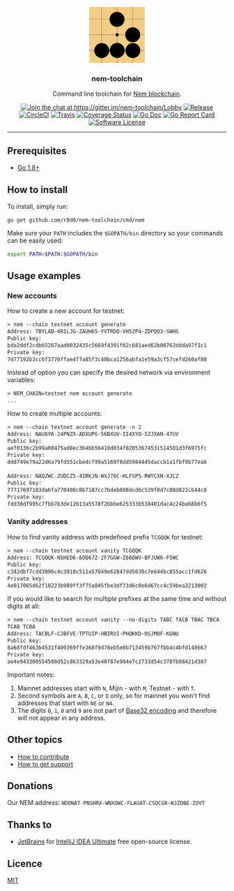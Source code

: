 <p align="center">
  <img alt="Nem Toolchain Logo" src="assets/logo.png" height="128" />
  <h3 align="center">nem-toolchain</h3>
  <p align="center">Command line toolchain for <a href=https://nem.io>Nem blockchain</a>.</p>
  <p align="center">
    <a href="https://gitter.im/nem-toolchain/Lobby?utm_source=badge&utm_medium=badge&utm_campaign=pr-badge&utm_content=badge"><img alt="Join the chat at https://gitter.im/nem-toolchain/Lobby" src="https://img.shields.io/gitter/room/badges/shields.svg?style=flat-square"></a>
    <a href="https://github.com/r8d8/nem-toolchain/releases/latest"><img alt="Release" src="https://img.shields.io/github/release/r8d8/nem-toolchain.svg?style=flat-square"></a>
    <a href="https://circleci.com/gh/r8d8/nem-toolchain"><img alt="CircleCI" src="https://img.shields.io/circleci/project/github/r8d8/nem-toolchain.svg?style=flat-square"></a>
    <a href="https://travis-ci.org/r8d8/nem-toolchain"><img alt="Travis" src="https://img.shields.io/travis/r8d8/nem-toolchain.svg?style=flat-square"></a>
    <a href="https://codecov.io/gh/r8d8/nem-toolchain"><img alt="Coverage Status" src="https://img.shields.io/codecov/c/github/r8d8/nem-toolchain/master.svg?style=flat-square"></a>
    <a href="http://godoc.org/github.com/r8d8/nem-toolchain"><img alt="Go Doc" src="https://img.shields.io/badge/godoc-reference-blue.svg?style=flat-square"></a>
    <a href="https://goreportcard.com/report/github.com/r8d8/nem-toolchain"><img alt="Go Report Card" src="https://goreportcard.com/badge/github.com/r8d8/nem-toolchain?style=flat-square"></a>
    <a href="LICENSE"><img alt="Software License" src="https://img.shields.io/badge/license-MIT-brightgreen.svg?style=flat-square"></a>
  </p>
</p>

---

## Prerequisites

* [Go 1.8+](http://golang.org/doc/install)

## How to install

To install, simply run:

```shell
go get github.com/r8d8/nem-toolchain/cmd/nem
```

Make sure your `PATH` includes the `$GOPATH/bin` directory so your commands can be easily used:

```bash
export PATH=$PATH:$GOPATH/bin
```

## Usage examples

### New accounts

How to create a new account for testnet:

```
> nem --chain testnet account generate
Address: TBYLAB-4RILJG-ZAUH65-YVTRDO-VH52P4-ZDPDO3-SWHS
Public key: bda2ddf2cdb65267aad0032435c5669f4391f02c681aed62b06762ddda97f1c1
Private key: 7d77192b3cc6f3770ffae4f7a85f3c40bca1256abfa1e59a3cf57cefd260af80
```

Instead of option you can specify the desired network via environment variables:

```
> NEM_CHAIN=testnet nem account generate
...
```

How to create multiple accounts:

```
> nem --chain testnet account generate -n 2
Address: NAU6YK-24PNZX-ADXUPG-56BXUV-II4XYO-52JXAN-47UV
Public key: aef0136c2b99a08475ad8ec3b4bb56410d034f02053674531514501d3f6975fc
Private key: ddd749e79a22d6a79fd551cbedcf99a5160f8dd5984445daccb1a1fbf9b77ea6

Address: NAQZWC-ZUDCZ5-4IRKJN-WXJ76C-HLFSP5-RWYCXN-XJCZ
Public key: 77717697183da6fa770400c8b7187cc7bdeb098dcd6c539f0d7c08d822cb44c8
Private key: fdd38df995c7fbb7b3de12613a5578f26bbe625333b538401dac4c24bab8b6f5
```

### Vanity addresses

How to find vanity address with predefined prefix `TCGQQK` for testnet:

```
> nem --chain testnet account vanity TCGQQK
Address: TCGQQK-N5HED6-6OQ67Z-2F7GGW-Z66DWV-BFJUW6-F5WC
Public key: c342dbf7cdd3096c4c3910c511a57049e62847dd5030c7e644bc855acc1fd626
Private key: 4e017065d62f10223b989ff3f75a845fbe3df73d6c0e6d67cc4c59bea3213002
```

If you would like to search for multiple prefixes at the same time and without digits at all:

```
> nem --chain testnet account vanity --no-digits TABC TACB TBAC TBCA TCAB TCBA
Address: TACBLF-CJBFVE-TPTUIP-HBIRVI-PHQKKD-OSJMOF-KGNU
Public key: 8a68fdf463b4531f409369ffe368f9d78eb5e0b713459b767fbb4c4bfd148667
Private key: ae4e943300554508d52c863329a53e40787e994e7c2733d54c378fb88421d387
```

Important notes:

1. Mainnet addresses start with `N`, Mijin - with `M`, Testnet - with `T`.
1. Second symbols are `A`, `B`, `C`, or `D` only, so for mainnet you won't find addresses that start with `NE` or `N4`.
1. The digits `0`, `1`, `8` and `9` are not part of [Base32 encoding](https://en.wikipedia.org/wiki/Base32) and therefore will not appear in any address. 

## Other topics

* [How to contribute](CONTRIBUTING.md)
* [How to get support](SUPPORT.md)

## Donations

Our NEM address: `NDONAT-PNSHRX-WNXOWC-FLAUAT-CSOCGR-WJZDBE-ZOVT`

## Thanks to

* [JetBrains](https://www.jetbrains.com) for [IntelliJ IDEA Ultimate](https://www.jetbrains.com/idea) free open-source license.

## Licence

[MIT](LICENSE)
